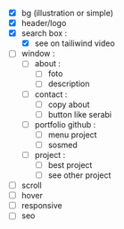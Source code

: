 - [X] bg (illustration or simple)
- [X] header/logo
- [X] search box :
  - [X] see on tailiwind video
- [ ] window :
  - [ ] about :
    - [ ] foto
    - [ ] description
  - [ ] contact :
    - [ ] copy about
    - [ ] button like serabi
  - [ ] portfolio github :
    - [ ] menu project
    - [ ] sosmed
  - [ ] project :
    - [ ] best project
    - [ ] see other project
- [ ] scroll
- [ ] hover
- [ ] responsive
- [ ] seo
